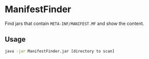 # ManifestFinder
Find jars that contain `META-INF/MANIFEST.MF` and show the content.

## Usage
```bash
java -jar ManifestFinder.jar [directory to scan]
```

